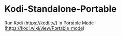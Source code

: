 # Kodi-Standalone-Portable
Run Kodi (https://kodi.tv/) in Portable Mode (https://kodi.wiki/view/Portable_mode)
